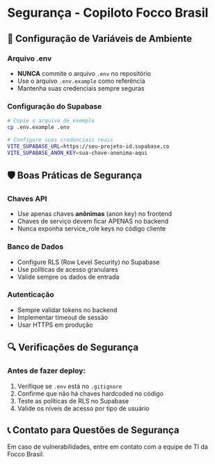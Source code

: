 # Segurança - Copiloto Focco Brasil

## 🔐 Configuração de Variáveis de Ambiente

### Arquivo .env
- **NUNCA** commite o arquivo `.env` no repositório
- Use o arquivo `.env.example` como referência
- Mantenha suas credenciais sempre seguras

### Configuração do Supabase
```bash
# Copie o arquivo de exemplo
cp .env.example .env

# Configure suas credenciais reais
VITE_SUPABASE_URL=https://seu-projeto-id.supabase.co
VITE_SUPABASE_ANON_KEY=sua-chave-anonima-aqui
```

## 🛡️ Boas Práticas de Segurança

### Chaves API
- Use apenas chaves **anônimas** (anon key) no frontend
- Chaves de serviço devem ficar APENAS no backend
- Nunca exponha service_role keys no código cliente

### Banco de Dados
- Configure RLS (Row Level Security) no Supabase
- Use políticas de acesso granulares
- Valide sempre os dados de entrada

### Autenticação
- Sempre validar tokens no backend
- Implementar timeout de sessão
- Usar HTTPS em produção

## 🔍 Verificações de Segurança

### Antes de fazer deploy:
1. Verifique se `.env` está no `.gitignore`
2. Confirme que não há chaves hardcoded no código
3. Teste as políticas de RLS no Supabase
4. Valide os níveis de acesso por tipo de usuário

## 📞 Contato para Questões de Segurança

Em caso de vulnerabilidades, entre em contato com a equipe de TI da Focco Brasil.